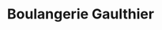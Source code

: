 ---
title: "Boulangerie Gaulthier"
url: /servon-sur-vilaine/boulangerie-gaulthier/
shop: Bäckerei
---